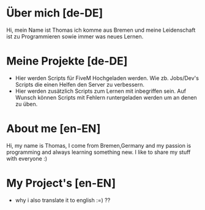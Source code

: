 # Über mich [de-DE]
Hi, mein Name ist Thomas ich komme aus Bremen und meine Leidenschaft ist zu Programmieren sowie immer was neues Lernen.


# Meine Projekte [de-DE]
- Hier werden Scripts für FiveM Hochgeladen werden. Wie zb. Jobs/Dev's Scripts die einen Helfen den Server zu verbessern.
- Hier werden zusätzlich Scripts zum Lernen mit inbegriffen sein. Auf Wunsch können Scripts mit Fehlern runtergeladen werden um an denen zu üben.


# About me [en-EN]
Hi, my name is Thomas, I come from Bremen,Germany and my passion is programming and always learning something new. I like to share my stuff with everyone :)

# My Project's [en-EN]
- why i also translate it to english :=) ??
